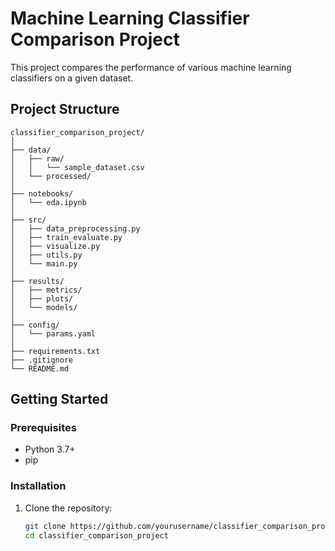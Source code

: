 # Machine Learning Classifier Comparison Project

This project compares the performance of various machine learning classifiers on a given dataset.


## Project Structure

```plaintext
classifier_comparison_project/
│
├── data/
│   ├── raw/
│   │   └── sample_dataset.csv
│   └── processed/
│
├── notebooks/
│   └── eda.ipynb
│
├── src/
│   ├── data_preprocessing.py
│   ├── train_evaluate.py
│   ├── visualize.py
│   ├── utils.py
│   └── main.py
│
├── results/
│   ├── metrics/
│   ├── plots/
│   └── models/
│
├── config/
│   └── params.yaml
│
├── requirements.txt
├── .gitignore
└── README.md

```
## Getting Started

### Prerequisites

- Python 3.7+
- pip

### Installation

1. Clone the repository:
   ```bash
   git clone https://github.com/yourusername/classifier_comparison_project.git
   cd classifier_comparison_project
